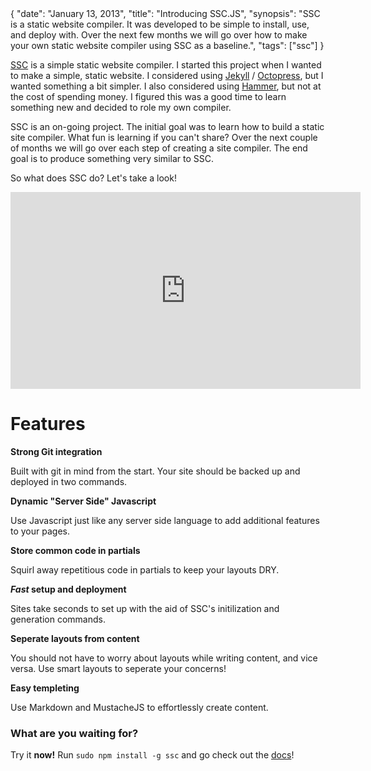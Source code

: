 <data>
{
    "date": "January 13, 2013",
    "title": "Introducing SSC.JS",
    "synopsis": "SSC is a static website compiler. It was developed to be simple to install, use, and deploy with. Over the next few months we will go over how to make your own static website compiler using SSC as a baseline.",
    "tags": ["ssc"]
}
</data>

<p>

[SSC](http://kaw2k.github.com/ssc-start/) is a simple static website compiler. I started this project when I wanted to make a simple, static website. I considered using [Jekyll](https://github.com/mojombo/jekyll) / [Octopress](http://octopress.org/), but I wanted something a bit simpler. I also considered using [Hammer](http://hammerformac.com/), but not at the cost of spending money. I figured this was a good time to learn something new and decided to role my own compiler.

SSC is an on-going project. The initial goal was to learn how to build a static site compiler. What fun is learning if you can't share? Over the next couple of months we will go over each step of creating a site compiler. The end goal is to produce something very similar to SSC.

So what does SSC do? Let's take a look!

<iframe width="560" height="315" src="http://www.youtube.com/embed/beFR_h2K7fQ" frameborder="0" allowfullscreen></iframe>


<h1>Features</h1>

<div class="col-1-2">
<strong>Strong Git integration</strong>
<p>Built with git in mind from the start. Your site should be backed up and deployed in two commands.</p>
<strong>Dynamic "Server Side" Javascript</strong>
<p>Use Javascript just like any server side language to add additional features to your pages.</p>
<strong>Store common code in partials</strong>
<p>Squirl away repetitious code in partials to keep your layouts DRY.</p>
</div>
<div class="col-1-2">
<strong><em>Fast</em> setup and deployment</strong>
<p>Sites take seconds to set up with the aid of SSC's initilization and generation commands.</p>
<strong>Seperate layouts from content</strong>
<p>You should not have to worry about layouts while writing content, and vice versa. Use smart layouts to seperate your concerns!</p>
<strong>Easy templeting</strong>
<p>Use Markdown and MustacheJS to effortlessly create content.</p>
</div>

### What are you waiting for?

Try it **now!** Run `sudo npm install -g ssc` and go check out the [docs](http://kaw2k.github.com/ssc-start/)!
